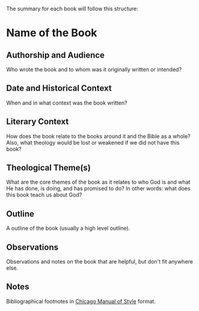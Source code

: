 The summary for each book will follow this structure:

# Name of the Book

## Authorship and Audience
Who wrote the book and to whom was it originally written or intended?

## Date and Historical Context
When and in what context was the book written?

## Literary Context
How does the book relate to the books around it and the Bible as a whole? Also, what theology would be lost or weakened if we did not have this book?

## Theological Theme(s)
What are the core themes of the book as it relates to who God is and what He has done, is doing, and has promised to do? In other words: what does this book teach us about God?

## Outline
A outline of the book (usually a high level outline).

## Observations
Observations and notes on the book that are helpful, but don't fit anywhere else.

## Notes
Bibliographical footnotes in [Chicago Manual of Style](http://www.chicagomanualofstyle.org/home.html) format.
